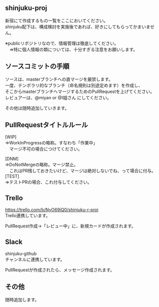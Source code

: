 ## shinjuku-proj  
新宿にて作成するもの一覧をここにおいてください。  
shinjuku配下は、構成検討を実施後であれば、好きにしてもらってかまいません。  
  
※publicリポジトリなので、情報管理は徹底してください。  
　⇒特に個人情報の類については、十分すぎる注意をお願いします。  
  
## ソースコミットの手順  
ソースは、masterブランチへの直マージを厳禁します。  
一度、テンポラリ的なブランチ（命名規則は別途定めます）を作成し、  
そこからmasterブランチへマージするためのPullRequestを上げてください。  
レビュアーは、@miyan or @I姐さん にしてください。  
  
その他は随時追加していきます。  
  
## PullRequestタイトルルール  
[WIP]  
⇒WorkInProgressの略称。すなわち「作業中」  
　マージ不可の場合につけてください。  
  
[DNM]  
⇒DoNotMergeの略称。マージ禁止。  
　これはPR残しておきたいけど、マージは絶対しないでね、って場合に付与。  
[TEST]  
⇒テストPRの場合、これ付与してください。  
  
  
## Trello  
https://trello.com/b/NyO69iQ0/shinjuku-r-proj  
Trello連携しています。  
  
PullRequest作成→「レビュー中」に、新規カードが作成されます。  
  
## Slack  
shinjuku-github  
チャンネルに連携しています。  
  
PullRequestが作成されたら、メッセージ作成されます。  
  
## その他  
随時追加します。  
